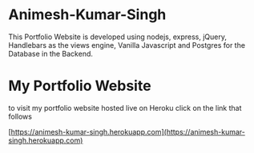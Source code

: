 # Animesh-Kumar-Singh

 This Portfolio Website is developed using nodejs, express, jQuery, Handlebars as the views engine, Vanilla Javascript and Postgres for the Database in the Backend.
 

# My Portfolio Website
  to visit my portfolio website hosted live on Heroku click on the link that follows
  
  [https://animesh-kumar-singh.herokuapp.com](https://animesh-kumar-singh.herokuapp.com)


